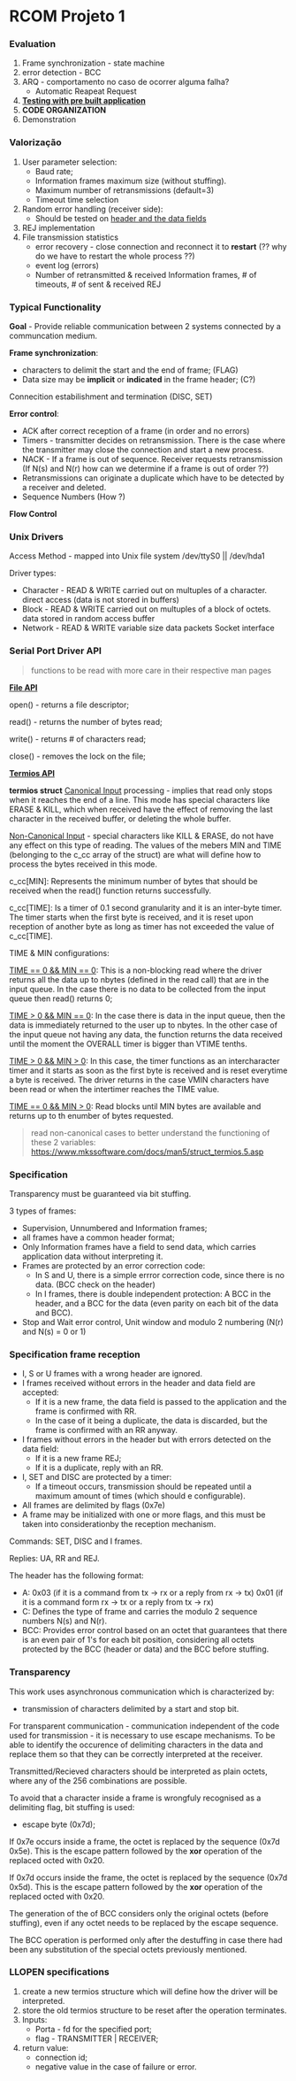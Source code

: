 # RCOM Projeto 1

### Evaluation

1. Frame synchronization - state machine
2. error detection - BCC
3. ARQ - comportamento no caso de ocorrer alguma falha?
   - Automatic Reapeat Request
4. <u>**Testing with pre built application**</u>
5. **CODE ORGANIZATION**
6. Demonstration



### Valorização

1. User parameter selection: 
   - Baud rate;
   - Information frames maximum size (without stuffing).
   - Maximum number of retransmissions (default=3)
   - Timeout time selection
2. Random error handling (receiver side):
   - Should be tested on <u>header and the data fields</u>
3. REJ implementation
4. File transmission statistics
   - error recovery - close connection and reconnect it to **restart** (?? why do we have to restart the whole process ??) 
   - event log (errors)
   - Number of retransmitted & received Information frames, # of timeouts, # of sent & received REJ 



### Typical Functionality

**Goal** - Provide reliable communication between 2 systems connected by a communcation medium.

**Frame synchronization**:

- characters to delimit the start and the end of frame; (FLAG) 
- Data size may be **implicit** or **indicated** in the frame header; (C?)

Connecition estabilishment and termination (DISC, SET)

**Error control**:

- ACK after correct reception of a frame (in order and no errors)
- Timers -  transmitter decides on retransmission.  There is the case where the transmitter may close the connection and start a new process.
- NACK - If a frame is out of sequence. Receiver requests retransmission (If N(s) and N(r) how can we determine if a frame is out of order ??)
- Retransmissions can originate a duplicate which have to be detected by a receiver and deleted.
- Sequence Numbers (How ?)

**Flow Control**



### Unix Drivers

Access Method - mapped into Unix file system /dev/ttyS0 || /dev/hda1

Driver types:

- Character - 
  	READ & WRITE carried out on multuples of a character.
  	direct access (data is not stored in buffers)
- Block - 
      READ & WRITE carried out on multuples of a block of octets.
      data stored in random access buffer
- Network - 
      READ & WRITE variable size data packets
      Socket interface



### Serial Port Driver API

> functions to be read with more care in their respective man pages

**<u>File API</u>**

open() - returns a file descriptor;

read() - returns the number of bytes read;

write() - returns # of characters read;

close() - removes the lock on the file;



**<u>Termios API</u>**

**termios struct**
<u>Canonical Input</u> processing - implies that read only stops when it reaches the end of a line.
This mode has special characters like ERASE & KILL, which when received have the effect of removing the last character in the received buffer, or deleting the whole buffer.

<u>Non-Canonical Input</u> - special characters like KILL & ERASE, do not have any effect on this type of reading. The values of the mebers MIN and TIME (belonging to the c_cc array of the struct) are what will define how to process the bytes received in this mode.

c_cc[MIN]: Represents the minimum number of bytes that should be received when the read() function returns successfully.

c_cc[TIME]: Is a timer of 0.1 second granularity and it is an inter-byte timer. The timer starts when the first byte is received, and it is reset upon reception of another byte as long as timer has not exceeded the value of c_cc[TIME].

TIME & MIN configurations:

<u>TIME == 0 && MIN == 0</u>:
This is a non-blocking read where the driver returns all the data up to nbytes (defined in the read call) that are in the input queue. In the case there is no data to be collected from the input queue then read() returns 0;

<u>TIME > 0 && MIN == 0</u>: 
In the case there is data in the input queue, then the data is immediately returned to the user up to nbytes.
In the other case of the input queue not having any data, the function returns the data received until the moment the OVERALL timer is bigger than VTIME tenths.

<u>TIME > 0 && MIN > 0</u>:
In this case, the timer functions as an intercharacter timer and it starts as soon as the first byte is received and is reset everytime a byte is received. The driver returns in the case VMIN characters have been read or when the intertimer reaches the TIME value.

<u>TIME == 0 && MIN > 0</u>:
Read blocks until MIN bytes are available and returns up to th enumber of bytes requested.

> read non-canonical cases to better understand the functioning of these 2 variables:
> https://www.mkssoftware.com/docs/man5/struct_termios.5.asp



### Specification

Transparency must be guaranteed via bit stuffing.

3 types of frames:

- Supervision, Unnumbered and Information frames;
- all frames have a common header format;
- Only Information frames have a field to send data, which carries application data without interpreting it.
- Frames are protected by an error correction code:
  - In S and U, there is a simple errror correction code, since there is no data. (BCC check on the header)
  - In I frames, there is double independent protection: A BCC in the header, and a BCC for the data (even parity on each bit of the data and BCC).
- Stop and Wait error control, Unit window and modulo 2 numbering (N(r) and N(s) = 0 or 1)



### Specification frame reception

- I, S or U frames with a wrong header are ignored.
- I frames received without errors in the header and data field are accepted:
  - If it is a new frame, the data field is passed to the application and the frame is confirmed with RR.
  - In the case of it being a duplicate, the data is discarded, but the frame is confirmed with an RR anyway.
- I frames without errors in the header but with errors detected on the data field:
  - If it is a new frame REJ;
  - If it is a duplicate, reply with an RR.
- I, SET and DISC are protected by a timer:
  - If a timeout occurs, transmission should be repeated until a maximum amount of times (which should e configurable).
- All frames are delimited by flags (0x7e)
- A frame may be initialized with one or more flags, and this must be taken into considerationby the reception mechanism.

Commands: SET, DISC and I frames.

Replies: UA, RR and REJ.

The header has the following format: 

- A: 
  0x03 (if it is a command from tx -> rx or a reply from rx -> tx)
  0x01 (if it is a command form rx -> tx or a reply from tx -> rx)
- C:
  Defines the type of frame and carries the modulo 2 sequence numbers N(s) and N(r).
- BCC:
  Provides error control based on an octet that guarantees that there is an even pair of 1's for each bit position, considering all octets protected by the BCC (header or data) and the BCC before stuffing.



### Transparency

This work uses asynchronous communication which is characterized by:

- transmission of characters delimited by a start and stop bit.

For transparent communication - communication independent of the code used for transmission - it is necessary to use escape mechanisms. To be able to identify the occurence of delimiting characters in the data and replace them so that they can be correctly interpreted at the receiver.

Transmitted/Recieved characters should be interpreted as plain octets, where any of the 256 combinations are possible.

To avoid that a character inside a frame is wrongfuly recognised as a delimiting flag, bit stuffing is used:

- escape byte (0x7d);

If 0x7e occurs inside a frame, the octet is replaced by the sequence (0x7d 0x5e). This is the escape pattern followed by the **xor** operation of the replaced octed with 0x20.

If 0x7d occurs inside the frame, the octet is replaced by the sequence (0x7d 0x5d). This is the escape pattern followed by the **xor** operation of the replaced octed with 0x20.

The generation of the of BCC considers only the original octets (before stuffing), even if any octet needs to be replaced by the escape sequence.

The BCC operation is performed only after the destuffing in case there had been any substitution of the special octets previously mentioned.









### LLOPEN specifications

1. create a new termios structure which will define how the driver will be interpreted.
2. store the old termios structure to be reset after the operation terminates.
3. Inputs:
   - Porta - fd for the specified port;
   - flag - TRANSMITTER | RECEIVER;
4. return value: 
   - connection id;
   - negative value in the case of failure or error.